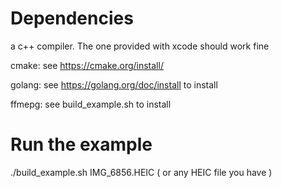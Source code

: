 # Dependencies

a c++ compiler. The one provided with xcode should work fine

cmake: see https://cmake.org/install/

golang: see https://golang.org/doc/install to install

ffmepg: see build_example.sh to install

# Run the example
./build_example.sh IMG_6856.HEIC
( or any HEIC file you have )



